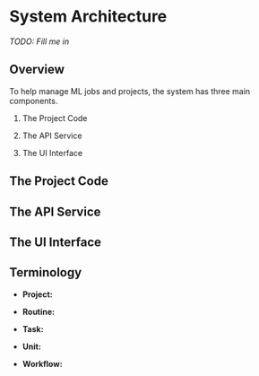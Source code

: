 # System Architecture

_TODO: Fill me in_

## Overview

To help manage ML jobs and projects, the system has three main components.

1. The Project Code

2. The API Service

3. The UI Interface

## The Project Code

## The API Service

## The UI Interface

## Terminology

- **Project:**

- **Routine:**

- **Task:**

- **Unit:**

- **Workflow:**
